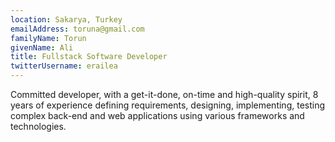 ```yaml
---
location: Sakarya, Turkey
emailAddress: toruna@gmail.com
familyName: Torun
givenName: Ali
title: Fullstack Software Developer
twitterUsername: erailea
---
```


Committed developer, with a get-it-done, on-time and high-quality spirit, 8 years of experience defining requirements, designing, implementing, testing complex back-end and web applications using various frameworks and technologies.
